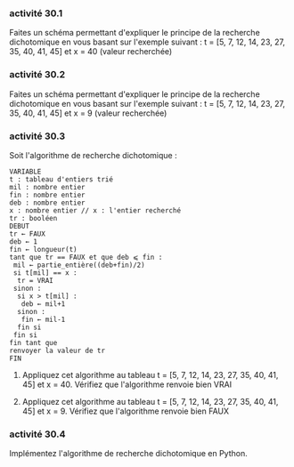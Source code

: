 ### activité 30.1

Faites un schéma permettant d'expliquer le principe de la recherche dichotomique en vous basant sur l'exemple suivant : t = [5, 7, 12, 14, 23, 27, 35, 40, 41, 45] et x = 40 (valeur recherchée)

### activité 30.2

Faites un schéma permettant d'expliquer le principe de la recherche dichotomique en vous basant sur l'exemple suivant : t = [5, 7, 12, 14, 23, 27, 35, 40, 41, 45] et x = 9 (valeur recherchée)

### activité 30.3

Soit l'algorithme de recherche dichotomique :

```
VARIABLE
t : tableau d'entiers trié
mil : nombre entier
fin : nombre entier
deb : nombre entier
x : nombre entier // x : l'entier recherché
tr : booléen
DEBUT
tr ← FAUX
deb ← 1
fin ← longueur(t)
tant que tr == FAUX et que deb ⩽ fin :
 mil ← partie_entière((deb+fin)/2)
 si t[mil] == x :
  tr = VRAI
 sinon :
  si x > t[mil] :
   deb ← mil+1
  sinon :
   fin ← mil-1
  fin si
 fin si
fin tant que
renvoyer la valeur de tr
FIN
```

1) Appliquez cet algorithme au tableau  t = [5, 7, 12, 14, 23, 27, 35, 40, 41, 45] et x = 40. Vérifiez que l'algorithme renvoie bien VRAI

2) Appliquez cet algorithme au tableau  t = [5, 7, 12, 14, 23, 27, 35, 40, 41, 45] et x = 9. Vérifiez que l'algorithme renvoie bien FAUX

### activité 30.4

Implémentez l'algorithme de recherche dichotomique en Python.